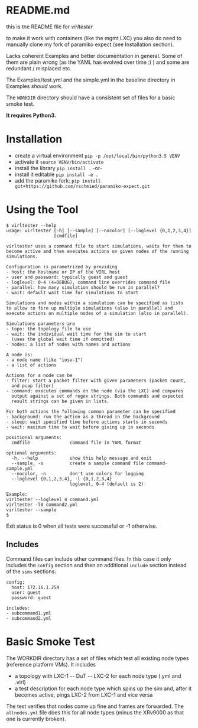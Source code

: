 # README.md

this is the README file for *virltester*

to make it work with containers (like the mgmt LXC) you also do need to manually clone my fork of paramiko expect (see Installation section).

Lacks coherent Examples and better documentation in general. Some of them are
plain wrong (as the YAML has evolved over time :) ) and some are redundant /
misplaced etc.

The Examples/test.yml and the simple.yml in the baseline directory in Examples
*should* work. 

The `WORKDIR` directory should have a consistent set of files for a basic smoke test.

**It requires Python3.**

# Installation
- create a virtual environment `pip -p /opt/local/bin/python3.5 VENV`
- activate it `source VENV/bin/activate`
- install the library `pip install .` -or-
- install it editable `pip install -e .`
- add the paramiko fork: `pip install git+https://github.com/rschmied/paramiko-expect.git` 

# Using the Tool

```
$ virltester --help
usage: virltester [-h] [--sample] [--nocolor] [--loglevel {0,1,2,3,4}]
                  [cmdfile]

virltester uses a command file to start simulations, waits for them to
become active and then executes actions on given nodes of the running
simulations.

Configuration is parametrized by providing
- host: the hostname or IP of the VIRL host
- user and password: typically guest and guest
- loglevel: 0-4 (4=DEBUG), command line overrides command file
- parallel: how many simulation should be run in parallel?
- wait: default wait time for simulations to start

Simulations and nodes within a simulation can be specified as lists
to allow to fire up multiple simulations (also in parallel) and
execute actions on multiple nodes of a simulation (also in parallel).

Simulations parameters are
- topo: the topology file to use
- wait: the individual wait time for the sim to start
  (uses the global wait time if ommitted)
- nodes: a list of nodes with names and actions

A node is:
- a node name (like "iosv-1")
- a list of actions

Actions for a node can be
- filter: start a packet filter with given parameters (packet count,
  and pcap filter)
- command: executes commands on the node (via the LXC) and compares
  output against a set of regex strings. Both commands and expected
  result strings can be given in lists.

For both actions the following common parameter can be specified
- background: run the action as a thread in the background
- sleep: wait specified time before actions starts in seconds
- wait: maximum time to wait before giving up in seconds

positional arguments:
  cmdfile               command file in YAML format

optional arguments:
  -h, --help            show this help message and exit
  --sample, -s          create a sample command file command-sample.yml
  --nocolor, -n         don't use colors for logging
  --loglevel {0,1,2,3,4}, -l {0,1,2,3,4}
                        loglevel, 0-4 (default is 2)

Example:
virltester --loglevel 4 command.yml
virltester -l0 command2.yml
virltester --sample
$
```

Exit status is 0 when all tests were successful or -1 otherwise.

## Includes
Command files can include other command files. In this case it only includes the `config` section and then an additional `include` section instead of the `sims` sections:

```
config:
  host: 172.16.1.254
  user: guest
  password: guest

includes:
- subcommand1.yml
- subcommand2.yml
```

# Basic Smoke Test
The WORKDIR directory has a set of files which test all existing node types (reference platform VMs). It includes

- a topology with LXC-1 -- DuT -- LXC-2 for each node type (.yml and .virl)
- a test description for each node type which spins up the sim and, after it becomes active, pings LXC-2 from LXC-1 and vice versa

The test verifies that nodes come up fine and frames are forwarded. The `allnodes.yml` file does this for all node types (minus the XRv9000 as that one is currently broken).

